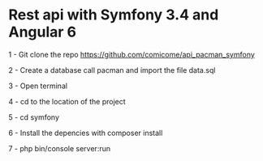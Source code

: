 # Rest api with Symfony 3.4 and Angular 6


1 - Git clone the repo https://github.com/comicome/api_pacman_symfony

2 - Create a database call pacman and import the file data.sql

3 - Open terminal 

4 - cd to the location of the project

5 - cd symfony

6 - Install the depencies with composer install

7 - php bin/console server:run
